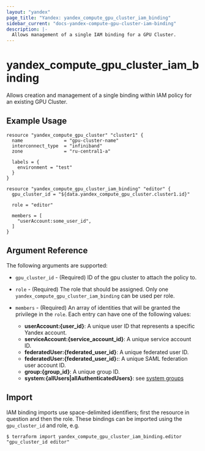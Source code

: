 ```yaml
---
layout: "yandex"
page_title: "Yandex: yandex_compute_gpu_cluster_iam_binding"
sidebar_current: "docs-yandex-compute-gpu-cluster-iam-binding"
description: |-
  Allows management of a single IAM binding for a GPU Cluster.
---
```


# yandex\_compute\_gpu\_cluster\_iam\_binding

Allows creation and management of a single binding within IAM policy for
an existing GPU Cluster.

## Example Usage

```hcl
resource "yandex_compute_gpu_cluster" "cluster1" {
  name               = "gpu-cluster-name"
  interconnect_type  = "infiniband"
  zone               = "ru-central1-a"

  labels = {
    environment = "test"
  }
}

resource "yandex_compute_gpu_cluster_iam_binding" "editor" {
  gpu_cluster_id = "${data.yandex_compute_gpu_cluster.cluster1.id}"

  role = "editor"

  members = [
    "userAccount:some_user_id",
  ]
}
```

## Argument Reference

The following arguments are supported:

* `gpu_cluster_id` - (Required) ID of the gpu cluster to attach the policy to.

* `role` - (Required) The role that should be assigned. Only one
  `yandex_compute_gpu_cluster_iam_binding` can be used per role.

* `members` - (Required) An array of identities that will be granted the privilege in the `role`.
  Each entry can have one of the following values:
    * **userAccount:{user_id}**: A unique user ID that represents a specific Yandex account.
    * **serviceAccount:{service_account_id}**: A unique service account ID.
    * **federatedUser:{federated_user_id}**: A unique federated user ID.
    * **federatedUser:{federated_user_id}:**: A unique SAML federation user account ID.
    * **group:{group_id}**: A unique group ID.
    * **system:{allUsers|allAuthenticatedUsers}**: see [system groups](https://cloud.yandex.com/docs/iam/concepts/access-control/system-group)

## Import

IAM binding imports use space-delimited identifiers; first the resource in question and then the role.
These bindings can be imported using the `gpu_cluster_id` and role, e.g.

```
$ terraform import yandex_compute_gpu_cluster_iam_binding.editor "gpu_cluster_id editor"
```
